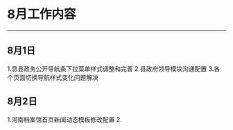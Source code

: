 # 8月工作内容
 ---------
## 8月1日
1.息县政务公开导航条下拉菜单样式调整和完善
2.县政府领导模块沟通配置
3.各个页面切换导航样式变化问题解决

## 8月2日
1.河南档案馆首页新闻动态模板修改配置
2.
